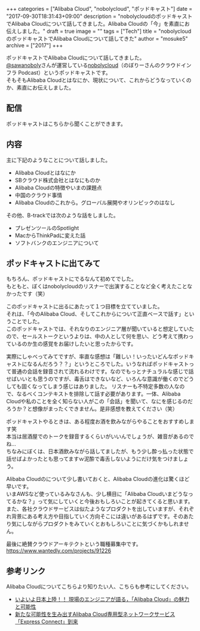 +++
categories = ["Alibaba Cloud", "nobolycloud", "ポッドキャスト"]
date = "2017-09-30T18:31:43+09:00"
description = "nobolycloudのポッドキャストでAlibaba Cloudについて話してきました。Alibaba Cloudの「今」を素直にお伝えしました。"
draft = true
image = ""
tags = ["Tech"]
title = "nobolycloudのポッドキャストでAlibaba Cloudについて話してきた"
author = "mosuke5"
archive = ["2017"]
+++

ポッドキャストでAlibaba Cloudについて話してきました。  
[@sawanoboly](https://twitter.com/sawanoboly)さんが運営している[nobolycloud](https://cloudinfra.audio/)（のぼりーさんのクラウドインフラ Podcast）というポッドキャストです。  
そもそもAlibaba Cloudとはなにか、現状について、これからどうなっていくのか、素直にお伝えしました。

<!--more-->

## 配信
ポッドキャストはこちらから聞くことができます。

## 内容
主に下記のようなことについて話しました。

- Alibaba Cloudとはなにか
- SBクラウド株式会社とはなにものか
- Alibaba Cloudの特徴やいまの課題点
- 中国のクラウド事情
- Alibaba Cloudのこれから。グローバル展開やオリンピックのはなし

その他、B-trackでは次のような話をしました。

- プレゼンツールのSpotlight
- MacからThinkPadに変えた話
- ソフトバンクのエンジニアについて

## ポッドキャストに出てみて
もちろん、ポッドキャストにでるなんて初めてでした。  
もともと、ぼくはnobolycloudのリスナーで出演することなど全く考えたことなかったです（笑）

このポッドキャストに出るにあたって１つ目標を立てていました。  
それは、「今のAlibaba Cloud、そしてこれからについて正直ベースで話す」ということでした。  
このポッドキャストでは、それなりのエンジニア層が聞いていると想定していたので、セールストークというよりは、中の人として何を思い、どう考えて携わっているのか生の感覚をお届けしたいと思ったからです。

実際にしゃべってみてですが、率直な感想は「難しい！いったいどんなポッドキャストになるんだろう？？」というところでした。いうなればポッドキャストって普通の会話を録音されて流れるわけです。なのでもっとナチュラルな感じで話せばいいとも思うのですが、毒舌はできないなど、いろんな意識が働くのでどうしても固くなってしまう感じはありました。
リスナーも不特定多数の人なので、なるべくコンテキストを排除して話す必要があります。一体、Alibaba Cloudや私のことを全く知らない人がこの「会話」を聞いて、なにを感じるのだろうか？と想像がまったくできません。是非感想を教えてください（笑）

ポッドキャストやるときは、ある程度お酒を飲みながらやることをおすすめします笑  
本当は居酒屋でのトークを録音するくらいがいいんでしょうが、雑音があるのでね…  
ちなみにぼくは、日本酒飲みながら話してましたが、もう少し酔っ払った状態で話せばよかったとも思ってますｗ泥酔で毒舌しないようにだけ気をつけましょう。

Alibaba Cloudのについて少し書いておくと、Alibaba Cloudの進化は驚くほど早いです。  
いまAWSなど使っているみなさんも、少し横目に「Alibaba Cloudいまどうなってるかな？」って気にしていくと今後おもしろいことが起きてくると思います。  
また、各社クラウドサービスは似たようなプロダクトを出していますが、それぞれ背景にある考え方や目指していく方向そこには違いがあるはずです。そのあたり気にしながらプロダクトをみていくとおもしろいことに気づくかもしれません。

最後に絶賛クラウドアーキテクトという職種募集中です。  
https://www.wantedly.com/projects/91226

## 参考リンク
Alibaba Cloudについてこちらより知りたい人、こちらも参考にしてください。

- [いよいよ日本上陸！！ 現場のエンジニアが語る，「Alibaba Cloud」の魅力と可能性](http://gihyo.jp/admin/serial/01/sb_cloud/0001)
- [新たな可能性を生み出すAlibaba Cloud専用型ネットワークサービス「Express Connect」到来](http://gihyo.jp/admin/serial/01/sb_cloud/0002)